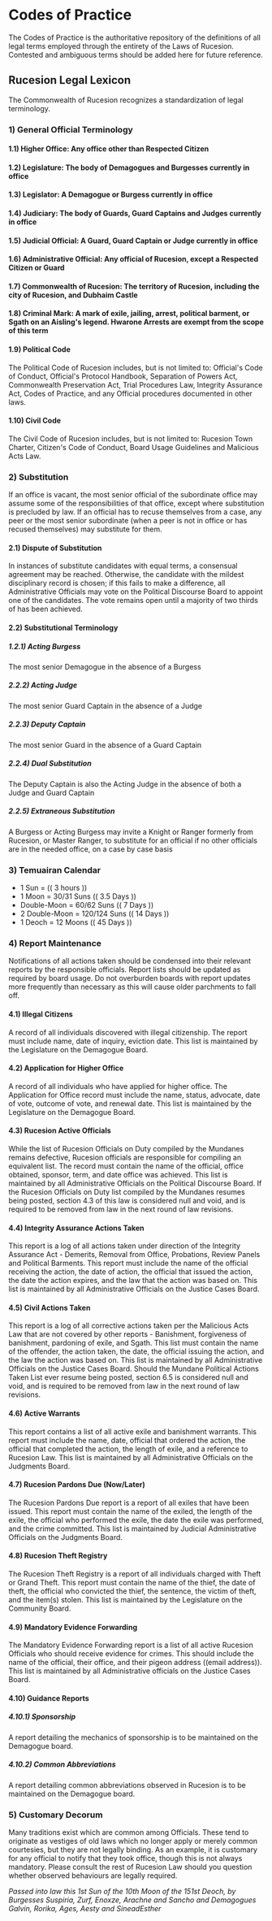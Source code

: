 # Codes of Practice

The Codes of Practice is the authoritative repository of the definitions of all legal terms employed through the entirety of the Laws of Rucesion. Contested and ambiguous terms should be added here for future reference.

## Rucesion Legal Lexicon

The Commonwealth of Rucesion recognizes a standardization of legal terminology.

### 1) General Official Terminology

#### 1.1) Higher Office: Any office other than Respected Citizen

#### 1.2) Legislature: The body of Demagogues and Burgesses currently in office

#### 1.3) Legislator: A Demagogue or Burgess currently in office

#### 1.4) Judiciary: The body of Guards, Guard Captains and Judges currently in office

#### 1.5) Judicial Official: A Guard, Guard Captain or Judge currently in office

#### 1.6) Administrative Official: Any official of Rucesion, except a Respected Citizen or Guard

#### 1.7) Commonwealth of Rucesion: The territory of Rucesion, including the city of Rucesion, and Dubhaim Castle

#### 1.8) Criminal Mark: A mark of exile, jailing, arrest, political barment, or Sgath on an Aisling's legend. Hwarone Arrests are exempt from the scope of this term

#### 1.9) Political Code

The Political Code of Rucesion includes, but is not limited to: Official's Code of Conduct, Official's Protocol Handbook, Separation of Powers Act, Commonwealth Preservation Act, Trial Procedures Law, Integrity Assurance Act, Codes of Practice, and any Official procedures documented in other laws.

#### 1.10) Civil Code

The Civil Code of Rucesion includes, but is not limited to: Rucesion Town Charter, Citizen's Code of Conduct, Board Usage Guidelines and Malicious Acts Law.

### 2) Substitution

If an office is vacant, the most senior official of the subordinate office may assume some of the responsibilities of that office, except where substitution is precluded by law. If an official has to recuse themselves from a case, any peer or the most senior subordinate (when a peer is not in office or has recused themselves) may substitute for them.

#### 2.1) Dispute of Substitution

In instances of substitute candidates with equal terms, a consensual agreement may be reached. Otherwise, the candidate with the mildest disciplinary record is chosen; if this fails to make a difference, all Administrative Officials may vote on the Political Discourse Board to appoint one of the candidates. The vote remains open until a majority of two thirds of has been achieved.

#### 2.2) Substitutional Terminology

##### 1.2.1) Acting Burgess

The most senior Demagogue in the absence of a Burgess

##### 2.2.2) Acting Judge

The most senior Guard Captain in the absence of a Judge

##### 2.2.3) Deputy Captain

The most senior Guard in the absence of a Guard Captain

##### 2.2.4) Dual Substitution

The Deputy Captain is also the Acting Judge in the absence of both a Judge and Guard Captain

##### 2.2.5) Extraneous Substitution

A Burgess or Acting Burgess may invite a Knight or Ranger formerly from Rucesion, or Master Ranger, to substitute for an official if no other officials are in the needed office, on a case by case basis

### ​3) Temuairan Calendar

- 1 Sun = (( 3 hours ))
- 1 Moon = 30/31 Suns (( 3.5 Days ))
- Double-Moon = 60/62 Suns (( 7 Days ))
- 2 Double-Moon = 120/124 Suns (( 14 Days ))
- 1 Deoch = 12 Moons (( 45 Days ))

### 4) Report Maintenance

Notifications of all actions taken should be condensed into their relevant reports by the responsible officials. Report lists should be updated as required by board usage. Do not overburden boards with report updates more frequently than necessary as this will cause older parchments to fall off.

#### 4.1) Illegal Citizens

A record of all individuals discovered with illegal citizenship. The report must include name, date of inquiry, eviction date. This list is maintained by the Legislature on the Demagogue Board.

#### 4.2) Application for Higher Office

A record of all individuals who have applied for higher office. The Application for Office record must include the name, status, advocate, date of vote, outcome of vote, and renewal date. This list is maintained by the Legislature on the Demagogue Board.

#### 4.3) Rucesion Active Officials

While the list of Rucesion Officials on Duty compiled by the Mundanes remains defective, Rucesion officials are responsible for compiling an equivalent list. The record must contain the name of the official, office obtained, sponsor, term, and date office was achieved. This list is maintained by all Administrative Officials on the Political Discourse Board. If the Rucesion Officials on Duty list compiled by the Mundanes resumes being posted, section 4.3 of this law is considered null and void, and is required to be removed from law in the next round of law revisions.

#### 4.4) Integrity Assurance Actions Taken

This report is a log of all actions taken under direction of the Integrity Assurance Act - Demerits, Removal from Office, Probations, Review Panels and Political Barments. This report must include the name of the official receiving the action, the date of action, the official that issued the action, the date the action expires, and the law that the action was based on. This list is maintained by all Administrative Officials on the Justice Cases Board.

#### 4.5) Civil Actions Taken

This report is a log of all corrective actions taken per the Malicious Acts Law that are not covered by other reports - Banishment, forgiveness of banishment, pardoning of exile, and Sgath. This list must contain the name of the offender, the action taken, the date, the official issuing the action, and the law the action was based on. This list is maintained by all Administrative Officials on the Justice Cases Board. Should the Mundane Political Actions Taken List ever resume being posted, section 6.5 is considered null and void, and is required to be removed from law in the next round of law revisions.

#### 4.6) Active Warrants

This report contains a list of all active exile and banishment warrants. This report must include the name, date, official that ordered the action, the official that completed the action, the length of exile, and a reference to Rucesion Law. This list is maintained by all Administrative Officials on the Judgments Board.

#### 4.7) Rucesion Pardons Due (Now/Later)

The Rucesion Pardons Due report is a report of all exiles that have been issued. This report must contain the name of the exiled, the length of the exile, the official who performed the exile, the date the exile was performed, and the crime committed. This list is maintained by Judicial Administrative Officials on the Judgments Board.

#### 4.8) Rucesion Theft Registry

The Rucesion Theft Registry is a report of all individuals charged with Theft or Grand Theft. This report must contain the name of the thief, the date of theft, the official who convicted the thief, the sentence, the victim of theft, and the item(s) stolen. This list is maintained by the Legislature on the Community Board.

#### 4.9) Mandatory Evidence Forwarding

The Mandatory Evidence Forwarding report is a list of all active Rucesion Officials who should receive evidence for crimes. This should include the name of the official, their office, and their pigeon address ((email address)). This list is maintained by all Administrative officials on the Justice Cases Board.

#### 4.10) Guidance Reports

##### 4.10.1) Sponsorship

A report detailing the mechanics of sponsorship is to be maintained on the Demagogue board.

##### 4.10.2) Common Abbreviations

A report detailing common abbreviations observed in Rucesion is to be maintained on the Demagogue board.

### ​5) Customary Decorum

Many traditions exist which are common among Officials. These tend to originate as vestiges of old laws which no longer apply or merely common courtesies, but they are not legally binding. As an example, it is customary for any official to notify that they took office, though this is not always mandatory. Please consult the rest of Rucesion Law should you question whether observed behaviours are legally required.

_Passed into law this 1st Sun of the 10th Moon of the 151st Deoch, by Burgesses Suspiria, Zurf, Enoxze, Arachne and Sancho and Demagogues Galvin, Rorika, Ages, Aesty and SineadEsther_
